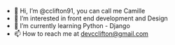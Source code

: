 - 👋 Hi, I’m @cclifton91, you can call me Camille
- 👀 I’m interested in front end development and Design
- 🌱 I’m currently learning Python - Django 
- 📫 How to reach me at devcclifton@gmail.com

<!---
cclifton91/cclifton91 is a ✨ special ✨ repository because its `README.md` (this file) appears on your GitHub profile.
You can click the Preview link to take a look at your changes.
--->
